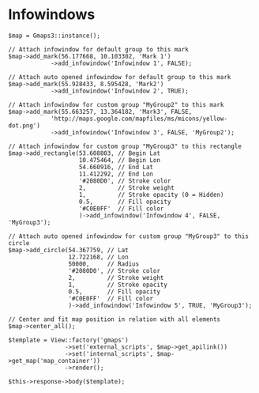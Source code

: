 # Infowindows
	
		
	$map = Gmaps3::instance();			
 		
	// Attach infowindow for default group to this mark
	$map->add_mark(56.177668, 10.103302, 'Mark 1')
				->add_infowindow('Infowindow 1', FALSE);
		                
	// Attach auto opened infowindow for default group to this mark
	$map->add_mark(55.928433, 8.595428, 'Mark2')
				->add_infowindow('Infowindow 2', TRUE);	
		
	// Attach infowindow for custom group "MyGroup2" to this mark 
	$map->add_mark(55.663257, 13.364182, 'Mark3', FALSE,
				'http://maps.google.com/mapfiles/ms/micons/yellow-dot.png')
				->add_infowindow('Infowindow 3', FALSE, 'MyGroup2'); 
	
	// Attach infowindow for custom group "MyGroup3" to this rectangle
	$map->add_rectangle(53.608803, // Begin Lat
						10.475464, // Begin Lon
						54.660916, // End Lat
						11.412292, // End Lon
						'#2080D0', // Stroke color
						2,		   // Stroke weight
						1,		   // Stroke opacity (0 = Hidden)
						0.5,	   // Fill opacity
						'#C0E0FF'  // Fill color
						)->add_infowindow('Infowindow 4', FALSE, 'MyGroup3');
	
	// Attach auto opened infowindow for custom group "MyGroup3" to this circle
	$map->add_circle(54.367759,	// Lat
					 12.722168, // Lon
					 50000,     // Radius
					 '#2080D0', // Stroke color
					 2,         // Stroke weight
					 1,         // Stroke opacity
					 0.5,       // Fill opacity
					 '#C0E0FF'  // Fill color
					 )->add_infowindow('Infowindow 5', TRUE, 'MyGroup3');
	
	// Center and fit map position in relation with all elements
	$map->center_all();
					
	$template = View::factory('gmaps')
					->set('external_scripts', $map->get_apilink())
					->set('internal_scripts', $map->get_map('map_container'))
					->render();	
							
	$this->response->body($template);					
			
